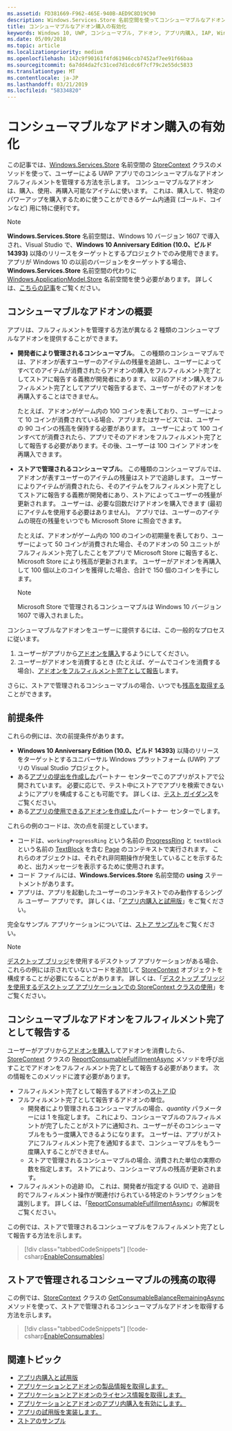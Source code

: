 ```yaml
---
ms.assetid: FD381669-F962-465E-940B-AED9C8D19C90
description: Windows.Services.Store 名前空間を使ってコンシューマブルなアドオンを操作する方法について説明します。
title: コンシューマブルなアドオン購入の有効化
keywords: Windows 10, UWP, コンシューマブル, アドオン, アプリ内購入, IAP, Windows.Services.Store
ms.date: 05/09/2018
ms.topic: article
ms.localizationpriority: medium
ms.openlocfilehash: 142c9f90161f4fd61946ccb7452af7ee91f66baa
ms.sourcegitcommit: 6a7dd4da2fc31ced7d1cdc6f7cf79c2e55dc5833
ms.translationtype: MT
ms.contentlocale: ja-JP
ms.lasthandoff: 03/21/2019
ms.locfileid: "58334820"
---
```

# <a name="enable-consumable-add-on-purchases"></a>コンシューマブルなアドオン購入の有効化

この記事では、[Windows.Services.Store](https://msdn.microsoft.com/library/windows/apps/windows.services.store.aspx) 名前空間の [StoreContext](https://msdn.microsoft.com/library/windows/apps/windows.services.store.storecontext.aspx) クラスのメソッドを使って、ユーザーによる UWP アプリでのコンシューマブルなアドオンフルフィルメントを管理する方法を示します。 コンシューマブルなアドオンは、購入、使用、再購入可能なアイテムに使います。 これは、購入して、特定のパワーアップを購入するために使うことができるゲーム内通貨 (ゴールド、コインなど) 用に特に便利です。

> [!NOTE]
> **Windows.Services.Store** 名前空間は、Windows 10 バージョン 1607 で導入され、Visual Studio で、**Windows 10 Anniversary Edition (10.0、ビルド 14393)** 以降のリリースをターゲットとするプロジェクトでのみ使用できます。 アプリが Windows 10 の以前のバージョンをターゲットする場合、**Windows.Services.Store** 名前空間の代わりに [Windows.ApplicationModel.Store](https://msdn.microsoft.com/library/windows/apps/windows.applicationmodel.store.aspx) 名前空間を使う必要があります。 詳しくは、[こちらの記事](enable-consumable-in-app-product-purchases.md)をご覧ください。

## <a name="overview-of-consumable-add-ons"></a>コンシューマブルなアドオンの概要

アプリは、フルフィルメントを管理する方法が異なる 2 種類のコンシューマブルなアドオンを提供することができます。

* **開発者により管理されるコンシューマブル**。 この種類のコンシューマブルでは、アドオンが表すユーザーのアイテムの残量を追跡し、ユーザーによってすべてのアイテムが消費されたらアドオンの購入をフルフィルメント完了としてストアに報告する義務が開発者にあります。 以前のアドオン購入をフルフィルメント完了としてアプリで報告するまで、ユーザーがそのアドオンを再購入することはできません。

  たとえば、アドオンがゲーム内の 100 コインを表しており、ユーザーによって 10 コインが消費されている場合、アプリまたはサービスでは、ユーザーの 90 コインの残高を保持する必要があります。 ユーザーによって 100 コインすべてが消費されたら、アプリでそのアドオンをフルフィルメント完了として報告する必要があります。その後、ユーザーは 100 コイン アドオンを再購入できます。

* **ストアで管理されるコンシューマブル**。 この種類のコンシューマブルでは、アドオンが表すユーザーのアイテムの残量はストアで追跡します。 ユーザーによりアイテムが消費されたら、そのアイテムをフルフィルメント完了としてストアに報告する義務が開発者にあり、ストアによってユーザーの残量が更新されます。 ユーザーは、必要な回数だけアドオンを購入できます (最初にアイテムを使用する必要はありません)。 アプリでは、ユーザーのアイテムの現在の残量をいつでも Microsoft Store に照会できます。

  たとえば、アドオンがゲーム内の 100 のコインの初期量を表しており、ユーザーによって 50 コインが消費された場合、そのアドオンの 50 ユニットがフルフィルメント完了したことをアプリで Microsoft Store に報告すると、Microsoft Store により残高が更新されます。 ユーザーがアドオンを再購入して 100 個以上のコインを獲得した場合、合計で 150 個のコインを手にします。
    > [!NOTE]
    > Microsoft Store で管理されるコンシューマブルは Windows 10 バージョン 1607 で導入されました。

コンシューマブルなアドオンをユーザーに提供するには、この一般的なプロセスに従います。

1. ユーザーがアプリから[アドオンを購入](enable-in-app-purchases-of-apps-and-add-ons.md)するようにしてください。
3. ユーザーがアドオンを消費するとき (たとえば、ゲームでコインを消費する場合)、[アドオンをフルフィルメント完了として報告](enable-consumable-add-on-purchases.md#report_fulfilled)します。

さらに、ストアで管理されるコンシューマブルの場合、いつでも[残高を取得する](enable-consumable-add-on-purchases.md#get_balance)ことができます。

## <a name="prerequisites"></a>前提条件

これらの例には、次の前提条件があります。
* **Windows 10 Anniversary Edition (10.0、ビルド 14393)** 以降のリリースをターゲットとするユニバーサル Windows プラットフォーム (UWP) アプリの Visual Studio プロジェクト。
* ある[アプリの提出を作成した](https://msdn.microsoft.com/windows/uwp/publish/app-submissions)パートナー センターでこのアプリがストアで公開されています。 必要に応じで、テスト中にストアでアプリを検索できないようにアプリを構成することも可能です。 詳しくは、[テスト ガイダンス](in-app-purchases-and-trials.md#testing)をご覧ください。
* ある[アプリの使用できるアドオンを作成した](../publish/add-on-submissions.md)パートナー センターでします。

これらの例のコードは、次の点を前提としています。
* コードは、```workingProgressRing``` という名前の [ProgressRing](https://msdn.microsoft.com/library/windows/apps/windows.ui.xaml.controls.progressring.aspx) と ```textBlock``` という名前の [TextBlock](https://msdn.microsoft.com/library/windows/apps/windows.ui.xaml.controls.textblock.aspx) を含む [Page](https://msdn.microsoft.com/library/windows/apps/windows.ui.xaml.controls.page.aspx) のコンテキストで実行されます。 これらのオブジェクトは、それぞれ非同期操作が発生していることを示するためと、出力メッセージを表示するために使用されます。
* コード ファイルには、**Windows.Services.Store** 名前空間の **using** ステートメントがあります。
* アプリは、アプリを起動したユーザーのコンテキストでのみ動作するシングル ユーザー アプリです。 詳しくは、「[アプリ内購入と試用版](in-app-purchases-and-trials.md#api_intro)」をご覧ください。

完全なサンプル アプリケーションについては、[ストア サンプル](https://github.com/Microsoft/Windows-universal-samples/tree/master/Samples/Store)をご覧ください。

> [!NOTE]
> [デスクトップ ブリッジ](https://developer.microsoft.com/windows/bridges/desktop)を使用するデスクトップ アプリケーションがある場合、これらの例には示されていないコードを追加して [StoreContext](https://msdn.microsoft.com/library/windows/apps/windows.services.store.storecontext.aspx) オブジェクトを構成することが必要になることがあります。 詳しくは、「[デスクトップ ブリッジを使用するデスクトップ アプリケーションでの StoreContext クラスの使用](in-app-purchases-and-trials.md#desktop)」をご覧ください。

<span id="report_fulfilled" />

## <a name="report-a-consumable-add-on-as-fulfilled"></a>コンシューマブルなアドオンをフルフィルメント完了として報告する

ユーザーがアプリから[アドオンを購入](enable-in-app-purchases-of-apps-and-add-ons.md)してアドオンを消費したら、[StoreContext](https://msdn.microsoft.com/library/windows/apps/windows.services.store.storecontext.aspx) クラスの [ReportConsumableFulfillmentAsync](https://docs.microsoft.com/uwp/api/windows.services.store.storecontext.reportconsumablefulfillmentasync) メソッドを呼び出すことでアドオンをフルフィルメント完了として報告する必要があります。 次の情報をこのメソッドに渡す必要があります。

* フルフィルメント完了として報告するアドオンの[ストア ID](in-app-purchases-and-trials.md#store-ids)
* フルフィルメント完了として報告するアドオンの単位。
  * 開発者により管理されるコンシューマブルの場合、*quantity* パラメーターには 1 を指定します。 これにより、コンシューマブルのフルフィルメントが完了したことがストアに通知され、ユーザーがそのコンシューマブルをもう一度購入できるようになります。 ユーザーは、アプリがストアにフルフィルメント完了を通知するまで、コンシューマブルをもう一度購入することができません。
  * ストアで管理されるコンシューマブルの場合、消費された単位の実際の数を指定します。 ストアにより、コンシューマブルの残高が更新されます。
* フルフィルメントの追跡 ID。 これは、開発者が指定する GUID で、追跡目的でフルフィルメント操作が関連付けられている特定のトランザクションを識別します。 詳しくは、「[ReportConsumableFulfillmentAsync](https://docs.microsoft.com/uwp/api/windows.services.store.storecontext.reportconsumablefulfillmentasync)」の解説をご覧ください。

この例では、ストアで管理されるコンシューマブルをフルフィルメント完了として報告する方法を示します。

> [!div class="tabbedCodeSnippets"]
[!code-csharp[EnableConsumables](./code/InAppPurchasesAndLicenses_RS1/cs/ConsumeAddOnPage.xaml.cs#ConsumeAddOn)]

<span id="get_balance" />

## <a name="get-the-remaining-balance-for-a-store-managed-consumable"></a>ストアで管理されるコンシューマブルの残高の取得

この例では、[StoreContext](https://msdn.microsoft.com/library/windows/apps/windows.services.store.storecontext.aspx) クラスの [GetConsumableBalanceRemainingAsync](https://docs.microsoft.com/uwp/api/windows.services.store.storecontext.getconsumablebalanceremainingasync) メソッドを使って、ストアで管理されるコンシューマブルなアドオンを取得する方法を示します。

> [!div class="tabbedCodeSnippets"]
[!code-csharp[EnableConsumables](./code/InAppPurchasesAndLicenses_RS1/cs/GetRemainingAddOnBalancePage.xaml.cs#GetRemainingAddOnBalance)]

## <a name="related-topics"></a>関連トピック

* [アプリ内購入と試用版](in-app-purchases-and-trials.md)
* [アプリケーションとアドオンの製品情報を取得します。](get-product-info-for-apps-and-add-ons.md)
* [アプリケーションとアドオンのライセンス情報を取得します。](get-license-info-for-apps-and-add-ons.md)
* [アプリケーションとアドオンのアプリ内購入を有効にします。](enable-in-app-purchases-of-apps-and-add-ons.md)
* [アプリの試用版を実装します。](implement-a-trial-version-of-your-app.md)
* [ストアのサンプル](https://github.com/Microsoft/Windows-universal-samples/tree/master/Samples/Store)
